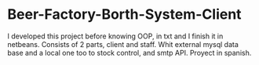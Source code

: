 # Beer-Factory-Borth-System-Client
I developed this project before knowing OOP, in txt and I finish it in netbeans. Consists of 2 parts, client and staff.
Whit external mysql data base and a local one too to stock control, and smtp API. Proyect in spanish.

